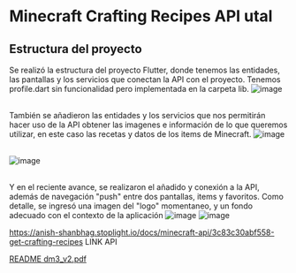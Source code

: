 # Minecraft Crafting Recipes API utal

## Estructura del proyecto
Se realizó la estructura del proyecto Flutter, donde tenemos las entidades, las pantallas y los servicios que conectan la API con el proyecto. Tenemos profile.dart sin funcionalidad pero implementada en la carpeta lib.
![image](https://github.com/user-attachments/assets/9e2b3e13-0850-40fd-8108-863eb205decb)<br><br>

También se añadieron las entidades y los servicios que nos permitirán hacer uso de la API obtener las imagenes e información de lo que queremos utilizar, en este caso las recetas y datos de los items de Minecraft.
![image](https://github.com/user-attachments/assets/70da9105-6fce-4251-a791-960cabcafa2d)<br><br>

![image](https://github.com/user-attachments/assets/1e47cf40-4a1c-451e-beb9-839f6ec3df22)<br><br>

Y en el reciente avance, se realizaron el añadido y conexión a la API, además de navegación "push" entre dos pantallas, items y favoritos. Como detalle, se ingresó una imagen del "logo" momentaneo, y un fondo adecuado con el contexto de la aplicación
![image](https://github.com/user-attachments/assets/a3b70ed1-dd7c-4fa8-b3ad-2fe7dc0acfe2)
![image](https://github.com/user-attachments/assets/4edfc00c-5b49-4230-966b-ed503e209bf4)




https://anish-shanbhag.stoplight.io/docs/minecraft-api/3c83c30abf558-get-crafting-recipes LINK API

[README dm3_v2.pdf](https://github.com/user-attachments/files/21059355/README.dm3_v2.pdf)

